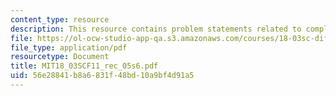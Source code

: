 ```yaml
---
content_type: resource
description: This resource contains problem statements related to complex arithmetic.
file: https://ol-ocw-studio-app-qa.s3.amazonaws.com/courses/18-03sc-differential-equations-fall-2011/56e28841b8a6831f48bd10a9bf4d91a5_MIT18_03SCF11_rec_05s6.pdf
file_type: application/pdf
resourcetype: Document
title: MIT18_03SCF11_rec_05s6.pdf
uid: 56e28841-b8a6-831f-48bd-10a9bf4d91a5
---
```


